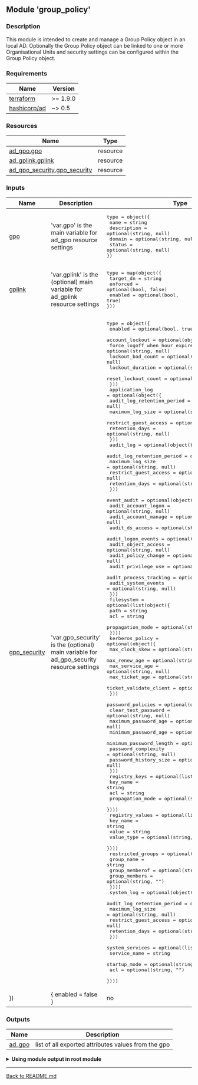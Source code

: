 ## Module 'group_policy'

### Description

This module is intended to create and manage a Group Policy object in an local AD. Optionally the Group Policy object can be linked to one or more Organisational Units and security settings can be configured within the Group Policy object. 
  
### Requirements

| Name | Version |
|------|---------|
| <a name="requirement_terraform"></a> [terraform](#requirement\_terraform) | >= 1.9.0 |
| <a name="requirement_ad"></a> [hashicorp\/ad](#requirement\_azuread) | ~> 0.5 |

### Resources

| Name | Type |
|------|------|
| [ad_gpo.gpo](https://registry.terraform.io/providers/hashicorp/ad/latest/docs/resources/gpo) | resource |
| [ad_gplink.gplink](https://registry.terraform.io/providers/hashicorp/ad/latest/docs/resources/gplink) | resource |
| [ad_gpo_security.gpo_security](https://registry.terraform.io/providers/hashicorp/ad/latest/docs/resources/gpo_security) | resource |

### Inputs

| Name | Description | Type | Default | Required |
|------|-------------|------|---------|:--------:|
| <a name="input_gpo"></a> [gpo](#input\_gpo) | 'var.gpo' is the main variable for ad_gpo resource settings | <pre>type        = object({<br>  name        = string<br>  description = optional(string, null)<br>  domain      = optional(string, null)<br>  status      = optional(string, null)<br>})<br></pre> | n/a | yes |
| <a name="input_gplink"></a> [gplink](#input\_gplink) | 'var.gplink' is the (optional) main variable for ad_gplink resource settings | <pre>type = map(object({<br>  target_dn   = string<br>  enforced    = optional(bool, false)<br>  enabled     = optional(bool, true)<br>}))<br></pre> | {} | no |
| <a name="input_gpo_security"></a> [gpo_security](#input\_gpo_security) | 'var.gpo_security' is the (optional) main variable for ad_gpo_security resource settings | <pre>type        = object({<br>  enabled            = optional(bool, true)<br>  account_lockout    = optional(object({<br>    force_logoff_when_hour_expire = optional(string, null)<br>    lockout_bad_count             = optional(string, null)<br>    lockout_duration              = optional(string, null)<br>    reset_lockout_count           = optional(string, null)<br>  }))<br>  application_log     = optional(object({<br>    audit_log_retention_period    = optional(string, null)<br>    maximum_log_size              = optional(string, null)<br>    restrict_guest_access         = optional(string, null)<br>    retention_days                = optional(string, null)<br>  }))<br>  audit_log           = optional(object({<br>    audit_log_retention_period    = optional(string, null)<br>    maximum_log_size              = optional(string, null)<br>    restrict_guest_access         = optional(string, null)<br>    retention_days                = optional(string, null)<br>  }))<br>  event_audit         = optional(object({<br>    audit_account_logon           = optional(string, null)<br>    audit_account_manage          = optional(string, null)<br>    audit_ds_access               = optional(string, null)<br>    audit_logon_events            = optional(string, null)<br>    audit_object_access           = optional(string, null)<br>    audit_policy_change           = optional(string, null)<br>    audit_privilege_use           = optional(string, null)<br>    audit_process_tracking        = optional(string, null)<br>    audit_system_events           = optional(string, null)<br>  }))<br>  filesystem          = optional(list(object({<br>    path                          = string<br>    acl                           = string<br>    propagation_mode              = optional(string, "0")<br>  })))<br>  kerberos_policy     = optional(object({<br>    max_clock_skew                = optional(string, null)<br>    max_renew_age                 = optional(string, null)<br>    max_service_age               = optional(string, null)<br>    max_ticket_age                = optional(string, null)<br>    ticket_validate_client        = optional(string, null)<br>  }))<br>  password_policies   = optional(object({<br>    clear_text_password           = optional(string, null)<br>    maximum_password_age          = optional(string, null)<br>    minimum_password_age          = optional(string, null)<br>    minimum_password_length       = optional(string, null)<br>    password_complexity           = optional(string, null)<br>    password_history_size         = optional(string, null)<br>  }))<br>  registry_keys       = optional(list(object({<br>    key_name                      = string<br>    acl                           = string<br>    propagation_mode              = optional(string, "0")<br>  })))<br>  registry_values     = optional(list(object({<br>    key_name                      = string<br>    value                         = string<br>    value_type                    = optional(string, "1")<br>  })))<br>  restricted_groups   = optional(list(object({<br>    group_name                    = string<br>    group_memberof                = optional(string, "")<br>    group_members                 = optional(string, "")<br>  })))<br>  system_log         = optional(object({<br>    audit_log_retention_period    = optional(string, null)<br>    maximum_log_size              = optional(string, null)<br>    restrict_guest_access         = optional(string, null)<br>    retention_days                = optional(string, null)<br>  }))<br>  system_services     = optional(list(object({<br>    service_name                  = string<br>    startup_mode                  = optional(string, "2")<br>    acl                           = optional(string, "")<br>  })))<br>
})<br></pre> | { enabled = false } | no |

### Outputs

| Name | Description |
|------|-------------|
| <a name="output_ad_gpo"></a> [ad\_gpo](#output\_ad\_gpo) | list of all exported attributes values from the gpo |


<details>
<summary><b>Using module output in root module</b></summary>

##### Examples

Output - all attributes of the 'ad_gpo' output:  

```
output "ad_gpo" {
  value   = module.ad_gpo.ad_gpo
}
```
</details>
  
---
  
[Back to README.md](../README.md)  
